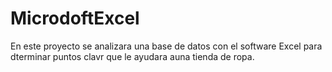 # MicrodoftExcel
En este proyecto se analizara una base de datos con el software Excel para dterminar puntos clavr que le ayudara auna tienda de ropa.

